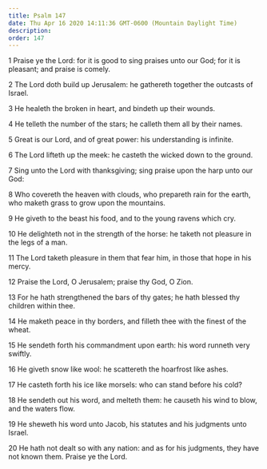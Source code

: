 ```yaml
---
title: Psalm 147
date: Thu Apr 16 2020 14:11:36 GMT-0600 (Mountain Daylight Time)
description: 
order: 147
---
```


<p>
  1 Praise ye the Lord: for it is good to sing praises unto our God; for it is
  pleasant; and praise is comely.
</p>
<p>
  2 The Lord doth build up Jerusalem: he gathereth together the outcasts of
  Israel.
</p>
<p>3 He healeth the broken in heart, and bindeth up their wounds.</p>
<p>4 He telleth the number of the stars; he calleth them all by their names.</p>
<p>5 Great is our Lord, and of great power: his understanding is infinite.</p>
<p>6 The Lord lifteth up the meek: he casteth the wicked down to the ground.</p>
<p>
  7 Sing unto the Lord with thanksgiving; sing praise upon the harp unto our
  God:
</p>
<span></span>
<p>
  8 Who covereth the heaven with clouds, who prepareth rain for the earth, who
  maketh grass to grow upon the mountains.
</p>
<p>9 He giveth to the beast his food, and to the young ravens which cry.</p>
<p>
  10 He delighteth not in the strength of the horse: he taketh not pleasure in
  the legs of a man.
</p>
<p>
  11 The Lord taketh pleasure in them that fear him, in those that hope in his
  mercy.
</p>
<p>12 Praise the Lord, O Jerusalem; praise thy God, O Zion.</p>
<p>
  13 For he hath strengthened the bars of thy gates; he hath blessed thy
  children within thee.
</p>
<p>
  14 He maketh peace in thy borders, and filleth thee with the finest of the
  wheat.
</p>
<p>
  15 He sendeth forth his commandment upon earth: his word runneth very swiftly.
</p>
<p>16 He giveth snow like wool: he scattereth the hoarfrost like ashes.</p>
<p>17 He casteth forth his ice like morsels: who can stand before his cold?</p>
<p>
  18 He sendeth out his word, and melteth them: he causeth his wind to blow, and
  the waters flow.
</p>
<p>
  19 He sheweth his word unto Jacob, his statutes and his judgments unto Israel.
</p>
<p>
  20 He hath not dealt so with any nation: and as for his judgments, they have
  not known them. Praise ye the Lord.
</p>

